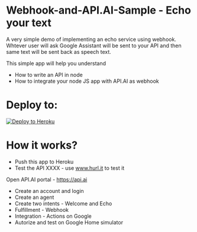 # Webhook-and-API.AI-Sample - Echo your text

A very simple demo of implementing an echo service using webhook. Whtever user will ask Google Assistant will be sent to your API and then same text will be sent back as speech text.

This simple app will help you understand
- How to write an API in node
- How to integrate your node JS app with API.AI as webhook

# Deploy to:
[![Deploy to Heroku](https://www.herokucdn.com/deploy/button.svg)](https://heroku.com/deploy)

# How it works?
- Push this app to Heroku
- Test the API XXXX - use www.hurl.it to test it

Open API.AI portal - https://api.ai
- Create an account and login
- Create an agent
- Create two intents - Welcome and Echo
- Fulfillment - Webhook
- Integration - Actions on Google
- Autorize and test on Google Home simulator
